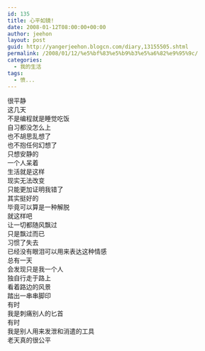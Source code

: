 ```yaml
---
id: 135
title: 心平如镜!
date: 2008-01-12T08:00:00+00:00
author: jeehon
layout: post
guid: http://yangerjeehon.blogcn.com/diary,13155505.shtml
permalink: /2008/01/12/%e5%bf%83%e5%b9%b3%e5%a6%82%e9%95%9c/
categories:
  - 我的生活
tags:
  - 愤...
---
```

很平静  
这几天  
不是编程就是睡觉吃饭  
自习都没怎么上  
也不胡思乱想了  
也不抱任何幻想了  
只想安静的  
一个人呆着  
生活就是这样  
现实无法改变  
只能更加证明我错了  
其实挺好的  
毕竟可以算是一种解脱  
就这样吧  
让一切都随风飘过  
只是飘过而已  
习惯了失去  
已经没有眼泪可以用来表达这种情感  
总有一天  
会发现只是我一个人  
独自行走于路上  
看着路边的风景  
踏出一串串脚印  
有时  
我是刺痛别人的匕首  
有时  
我是别人用来发泄和消遣的工具  
老天真的很公平